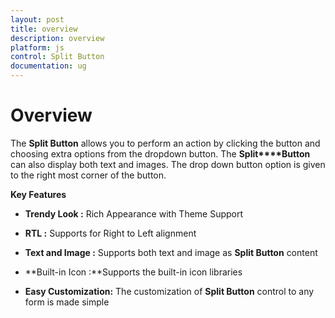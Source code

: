```yaml
---
layout: post
title: overview
description: overview
platform: js
control: Split Button
documentation: ug
---
```


# Overview

The **Split Button** allows you to perform an action by clicking the button and choosing extra options from the dropdown button. The **Split****Button** can also display both text and images. The drop down button option is given to the right most corner of the button.

**Key Features**

* **Trendy Look :** Rich Appearance with Theme Support

* **RTL :** Supports for Right to Left alignment

* **Text and Image :** Supports both text and image as **Split Button** content

* **Built-in Icon :**Supports the built-in icon libraries

* **Easy Customization:** The customization of **Split Button** control to any form is made simple

